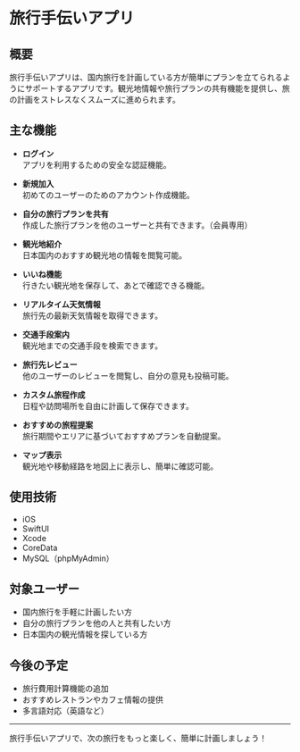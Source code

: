 # 旅行手伝いアプリ

## 概要
旅行手伝いアプリは、国内旅行を計画している方が簡単にプランを立てられるようにサポートするアプリです。観光地情報や旅行プランの共有機能を提供し、旅の計画をストレスなくスムーズに進められます。

## 主な機能
- **ログイン**  
  アプリを利用するための安全な認証機能。

- **新規加入**  
  初めてのユーザーのためのアカウント作成機能。

- **自分の旅行プランを共有**  
  作成した旅行プランを他のユーザーと共有できます。（会員専用）

- **観光地紹介**  
  日本国内のおすすめ観光地の情報を閲覧可能。

- **いいね機能**  
  行きたい観光地を保存して、あとで確認できる機能。

- **リアルタイム天気情報**  
  旅行先の最新天気情報を取得できます。

- **交通手段案内**  
  観光地までの交通手段を検索できます。

- **旅行先レビュー**  
  他のユーザーのレビューを閲覧し、自分の意見も投稿可能。

- **カスタム旅程作成**  
  日程や訪問場所を自由に計画して保存できます。

- **おすすめの旅程提案**  
  旅行期間やエリアに基づいておすすめプランを自動提案。

- **マップ表示**  
  観光地や移動経路を地図上に表示し、簡単に確認可能。

## 使用技術
- iOS
- SwiftUI
- Xcode
- CoreData
- MySQL（phpMyAdmin）

## 対象ユーザー
- 国内旅行を手軽に計画したい方
- 自分の旅行プランを他の人と共有したい方
- 日本国内の観光情報を探している方

## 今後の予定
- 旅行費用計算機能の追加
- おすすめレストランやカフェ情報の提供
- 多言語対応（英語など）

---

旅行手伝いアプリで、次の旅行をもっと楽しく、簡単に計画しましょう！
